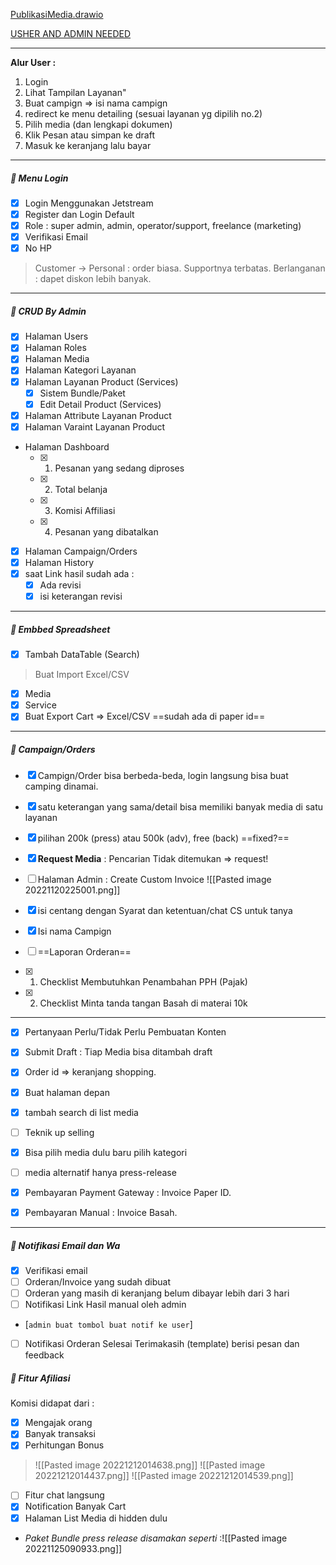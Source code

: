 
[PublikasiMedia.drawio](https://drive.google.com/file/d/1FuCPvAq59yFTIZDRcNjETxXQARLbHPCt/view?usp=sharing)

[USHER AND ADMIN NEEDED](https://docs.google.com/document/d/1mVW-fzhiUWES0JfVvZiIaQ_7mZopQqdpa4e9bHVSET0/edit)


---
**Alur User :**
1.  Login
2.  Lihat Tampilan Layanan"
3.  Buat campign => isi nama campign
4.  redirect ke menu detailing (sesuai layanan yg dipilih no.2)
5.  Pilih media (dan lengkapi dokumen)
6.  Klik Pesan atau simpan ke draft
7.  Masuk ke keranjang lalu bayar

---
#####    Menu Login
-   [x] Login Menggunakan Jetstream
-   [x] Register dan Login Default
-   [x] Role : super admin, admin, operator/support, freelance (marketing)
- [x] Verifikasi Email
- [x] No HP

> Customer -> Personal : order biasa. Supportnya terbatas. Berlanganan : dapet diskon lebih banyak.
---
#####    CRUD By Admin
- [x] Halaman Users
- [x] Halaman Roles
- [x] Halaman Media
- [x] Halaman Kategori Layanan
- [x] Halaman Layanan Product (Services)
	- [x] Sistem Bundle/Paket
	- [x] Edit Detail Product (Services)
- [x] Halaman Attribute Layanan Product
- [x] Halaman Varaint Layanan Product
- Halaman Dashboard
	- [x] 1. Pesanan yang sedang diproses
	- [x] 2. Total belanja
	- [x] 3. Komisi Affiliasi
	- [x] 4. Pesanan yang dibatalkan
- [x] Halaman Campaign/Orders
- [x] Halaman History
- [x] saat Link hasil sudah ada :
	- [x] Ada revisi
	- [x] isi keterangan revisi
---
#####    Embbed Spreadsheet
-   [x] Tambah DataTable (Search)
> Buat Import Excel/CSV
-   [x] Media
-   [x] Service
-   [x] Buat Export Cart ⇒ Excel/CSV ==sudah ada di paper id==
---
#####    Campaign/Orders
-  [x] Campign/Order bisa berbeda-beda, login langsung bisa buat camping dinamai.
-  [x] satu keterangan yang sama/detail bisa memiliki banyak media di satu layanan
-  [x] pilihan 200k (press) atau 500k (adv), free (back) ==fixed?==
-  [x] **Request Media** : Pencarian Tidak ditemukan => request!
-  [ ] Halaman Admin : Create Custom Invoice
![[Pasted image 20221120225001.png]]

-  [x] isi centang dengan Syarat dan ketentuan/chat CS untuk tanya
-  [x] Isi nama Campign
-  [ ] ==Laporan Orderan==
-  [x] 1. Checklist Membutuhkan Penambahan PPH (Pajak)
-  [x] 2. Checklist Minta tanda tangan Basah di materai 10k

---

-   [x] Pertanyaan Perlu/Tidak Perlu Pembuatan Konten
-   [x] Submit Draft : Tiap Media bisa ditambah draft
-   [x] Order id => keranjang shopping.
-   [x] Buat halaman depan
-   [x] tambah search di list media
-   [ ] Teknik up selling
-   [x] Bisa pilih media dulu baru pilih kategori
-   [ ] media alternatif hanya press-release

- [x] Pembayaran Payment Gateway : Invoice Paper ID.
- [x] Pembayaran Manual : Invoice Basah.

---
#####    Notifikasi Email dan Wa 
- [x] Verifikasi email
- [ ] Orderan/Invoice yang sudah dibuat
- [ ] Orderan yang masih di keranjang belum dibayar lebih dari 3 hari
- [ ] Notifikasi Link Hasil manual oleh admin 
- [`admin buat tombol buat notif ke user`]
- [ ] Notifikasi Orderan Selesai Terimakasih (template) berisi pesan dan feedback 

#####    Fitur Afiliasi
Komisi didapat dari :
- [x] Mengajak orang
- [x] Banyak transaksi
- [x] Perhitungan Bonus

>![[Pasted image 20221212014638.png]]
>![[Pasted image 20221212014437.png]]
>![[Pasted image 20221212014539.png]]
- [ ] Fitur chat langsung
- [x] Notification Banyak Cart
- [x] Halaman List Media di hidden dulu
- *Paket Bundle press release disamakan seperti* :![[Pasted image 20221125090933.png]]